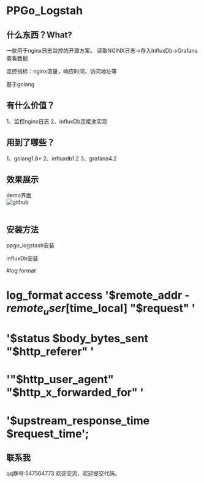 PPGo_Logstah
====
什么东西？What?
----
一款用于nginx日志监控的开源方案。
读取NGINX日志->存入InfluxDb->Grafana查看数据

监控指标：nginx流量，响应时间，访问地址等

基于golang


有什么价值？
----
1、监控nginx日志
2、influxDb连接池实现

用到了哪些？
----
1、golang1.8+
2、influxdb1.2
3、grafana4.2


效果展示
----
demo界面<br/>
![github](https://github.com/george518/PPGo_Logstash/blob/master/testData/images/demo.png?raw=true "github")
<br/><br/>


安装方法
----

ppgo_logstash安装

influxDb安装

#log format
#      log_format  access  '$remote_addr - $remote_user [$time_local] "$request" '
#                          '$status $body_bytes_sent "$http_referer" '
#                         '"$http_user_agent" "$http_x_forwarded_for" '
#                          '$upstream_response_time $request_time';


联系我
----
qq群号:547564773
欢迎交流，欢迎提交代码。
